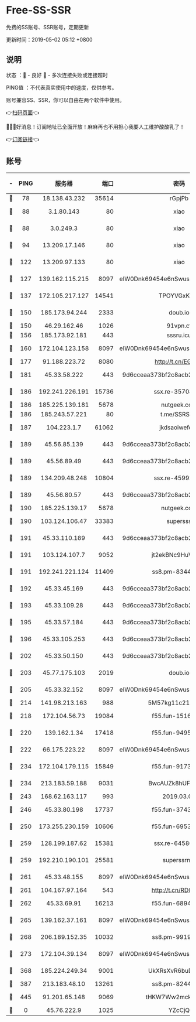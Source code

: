 # Free-SS-SSR

免费的SS账号、SSR账号，定期更新

更新时间：2019-05-02 05:12 +0800

## 说明

状态     ：🙂 - 良好 🙁 - 多次连接失败或连接超时

PING值   ：不代表真实使用中的速度，仅供参考。

账号兼容SS、SSR，你可以自由在两个软件中使用。

👉[扫码页面](https://liesauer.github.io/Free-SS-SSR/)👈

🎉🎉🎉好消息！订阅地址已全面开放！麻麻再也不用担心我要人工维护酸酸乳了！

👉[订阅链接](https://www.liesauer.net/yogurt/subscribe?ACCESS_TOKEN=DAYxR3mMaZAsaqUb)👈

## 账号

|-|PING|服务器|端口|密码|加密方式|区域|
|:----:|:----:|:-----:|-----:|:----:|:----:|:----:|
|🙂|78|18.138.43.232|35614|rGpjPb|rc4-md5|SG|
|🙂|88|3.1.80.143|80|xiao|aes-128-ctr|SG|
|🙂|88|3.0.249.3|80|xiao|aes-128-ctr|SG|
|🙂|94|13.209.17.146|80|xiao|aes-128-ctr|KR|
|🙂|122|13.209.97.133|80|xiao|aes-128-ctr|KR|
|🙂|127|139.162.115.215|8097|eIW0Dnk69454e6nSwuspv9DmS201tQ0D|aes-256-cfb|JP|
|🙂|137|172.105.217.127|14541|TPOYVGxKglpi|aes-256-cfb|JP|
|🙂|150|185.173.94.244|2333|doub.io|aes-128-ctr|RU|
|🙂|150|46.29.162.46|1026|91vpn.cf|rc4-md5|RU|
|🙂|156|185.173.92.181|443|sssru.icu|rc4-md5|RU|
|🙂|160|172.104.123.158|8097|eIW0Dnk69454e6nSwuspv9DmS201tQ0D|aes-256-cfb|JP|
|🙂|177|91.188.223.72|8080|http://t.cn/EGJIyrl|rc4-md5|RU|
|🙂|181|45.33.58.222|443|9d6cceaa373bf2c8acb22e60b6a58be6|aes-256-cfb|US|
|🙂|186|192.241.226.191|15736|ssx.re-35708757|aes-256-cfb|US|
|🙂|186|185.225.139.181|5678|nutgeek.com|rc4-md5|US|
|🙂|186|185.243.57.221|80|t.me/SSRSUB|rc4-md5|US|
|🙂|187|104.223.1.7|61062|jkdsaoiwefdsa|aes-256-cfb|US|
|🙂|189|45.56.85.139|443|9d6cceaa373bf2c8acb22e60b6a58be6|aes-256-cfb|US|
|🙂|189|45.56.89.49|443|9d6cceaa373bf2c8acb22e60b6a58be6|aes-256-cfb|US|
|🙂|189|134.209.48.248|10804|ssx.re-45992427|aes-256-cfb|US|
|🙂|189|45.56.80.57|443|9d6cceaa373bf2c8acb22e60b6a58be6|aes-256-cfb|US|
|🙂|190|185.225.139.17|5678|nutgeek.com|rc4-md5|US|
|🙂|190|103.124.106.47|33383|supersss|aes-256-cfb|US|
|🙂|191|45.33.110.189|443|9d6cceaa373bf2c8acb22e60b6a58be6|aes-256-cfb|US|
|🙂|191|103.124.107.7|9052|jt2ekBNc9HuVtm2a|aes-256-cfb|US|
|🙂|191|192.241.221.124|11409|ss8.pm-83446973|aes-256-cfb|US|
|🙂|192|45.33.45.169|443|9d6cceaa373bf2c8acb22e60b6a58be6|aes-256-cfb|US|
|🙂|193|45.33.109.28|443|9d6cceaa373bf2c8acb22e60b6a58be6|aes-256-cfb|US|
|🙂|195|45.33.57.184|443|9d6cceaa373bf2c8acb22e60b6a58be6|aes-256-cfb|US|
|🙂|196|45.33.105.253|443|9d6cceaa373bf2c8acb22e60b6a58be6|aes-256-cfb|US|
|🙂|202|45.33.50.150|443|9d6cceaa373bf2c8acb22e60b6a58be6|aes-256-cfb|US|
|🙂|203|45.77.175.103|2019|doub.io|aes-128-ctr|SG|
|🙂|205|45.33.32.152|8097|eIW0Dnk69454e6nSwuspv9DmS201tQ0D|aes-256-cfb|US|
|🙂|214|141.98.213.163|988|5M57kg11c214qDmK|chacha20|KR|
|🙂|218|172.104.56.73|19084|f55.fun-15166330|aes-256-cfb|SG|
|🙂|220|139.162.1.34|17418|f55.fun-94953115|aes-256-cfb|SG|
|🙂|222|66.175.223.22|8097|eIW0Dnk69454e6nSwuspv9DmS201tQ0D|aes-256-cfb|US|
|🙂|234|172.104.179.115|15849|f55.fun-91733378|aes-256-cfb|SG|
|🙂|234|213.183.59.188|9031|BwcAUZk8hUFAkDGN|aes-256-cfb|NL|
|🙂|243|168.62.163.117|993|2019.03.07|rc4-md5|US|
|🙂|246|45.33.80.198|17737|f55.fun-37435763|aes-256-cfb|US|
|🙂|250|173.255.230.159|10606|f55.fun-69530380|aes-256-cfb|US|
|🙂|259|128.199.187.62|15381|ssx.re-64586765|aes-256-cfb|SG|
|🙂|259|192.210.190.101|25581|superssrnet|aes-256-cfb|US|
|🙂|261|45.33.48.155|8097|eIW0Dnk69454e6nSwuspv9DmS201tQ0D|aes-256-cfb|US|
|🙂|261|104.167.97.164|543|http://t.cn/RD0D7sx|rc4-md5|CA|
|🙂|262|45.33.69.91|16213|f55.fun-68940095|aes-256-cfb|US|
|🙂|265|139.162.37.161|8097|eIW0Dnk69454e6nSwuspv9DmS201tQ0D|aes-256-cfb|SG|
|🙂|268|206.189.152.35|10032|ss8.pm-99190051|aes-256-cfb|SG|
|🙂|273|172.104.39.134|8097|eIW0Dnk69454e6nSwuspv9DmS201tQ0D|aes-256-cfb|SG|
|🙂|368|185.224.249.34|9001|UkXRsXvR6buDMG2Y|aes-256-cfb|RU|
|🙂|387|213.183.48.10|13261|ss8.pm-82446058|rc4-md5|RU|
|🙂|445|91.201.65.148|9069|tHKW7Ww2mck9CHQG|aes-256-cfb|IT|
|🙁|0|45.76.222.9|1025|YZcCjQ|rc4-md5|JP|
